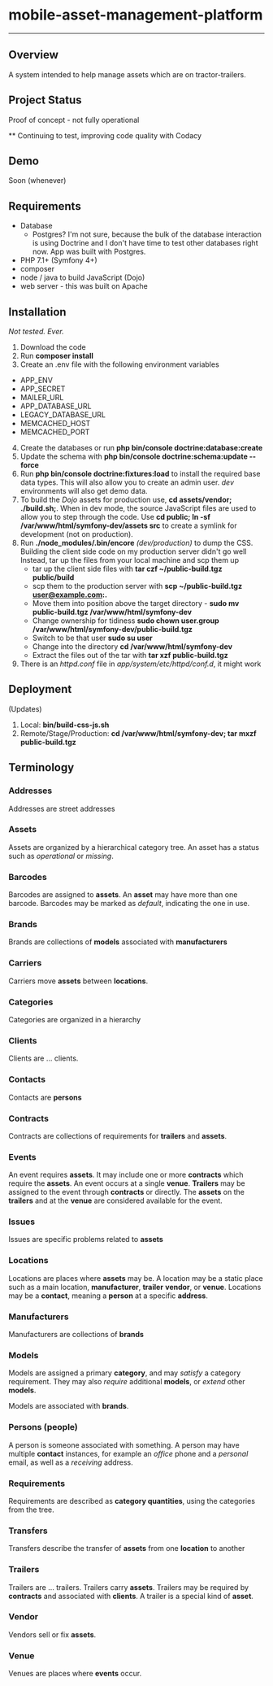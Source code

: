 # mobile-asset-management-platform
---

## Overview

A system intended to help manage assets which are on tractor-trailers.

## Project Status

Proof of concept - not fully operational

** Continuing to test, improving code quality with Codacy

## Demo

Soon (whenever)

## Requirements

- Database
    - Postgres? I'm not sure, because the bulk of the database interaction is using Doctrine and
I don't have time to test other databases right now.  App was built with Postgres.
- PHP 7.1+ (Symfony 4+)
- composer
- node / java to build JavaScript (Dojo)
- web server - this was built on Apache

## Installation

*Not tested. Ever.*

1. Download the code
2. Run **composer install**
3. Create an .env file with the following environment variables
 - APP_ENV
 - APP_SECRET
 - MAILER_URL
 - APP_DATABASE_URL
 - LEGACY_DATABASE_URL
 - MEMCACHED_HOST
 - MEMCACHED_PORT
4. Create the databases or run **php bin/console doctrine:database:create**
5. Update the schema with **php bin/console doctrine:schema:update --force**
6. Run **php bin/console doctrine:fixtures:load** to install the required base data types.  This will also allow you to
create an admin user.  *dev* environments will also get demo data.
7. To build the *Dojo* assets for production use, **cd assets/vendor; ./build.sh;**.  When in
dev mode, the source JavaScript files are used to allow you to step through the code.
Use **cd public; ln -sf /var/www/html/symfony-dev/assets src** to create a symlink for
development (not on production).
8. Run **./node_modules/.bin/encore** *(dev/production)* to dump the CSS. Building the client side code on my production server didn't go well
   Instead, tar up the files from your local machine and scp them up
     - tar up the client side files with **tar czf ~/public-build.tgz public/build**
     - scp them to the production server with **scp ~/public-build.tgz user@example.com:.**
     - Move them into position above the target directory - **sudo mv public-build.tgz /var/www/html/symfony-dev**
     - Change ownership for tidiness **sudo chown user.group /var/www/html/symfony-dev/public-build.tgz**
     - Switch to be that user **sudo su user**
     - Change into the directory **cd /var/www/html/symfony-dev**
     - Extract the files out of the tar with **tar xzf public-build.tgz**
9. There is an *httpd.conf* file in *app/system/etc/httpd/conf.d*, it might work

## Deployment

(Updates)

1. Local: **bin/build-css-js.sh**
2. Remote/Stage/Production: **cd /var/www/html/symfony-dev; tar mxzf public-build.tgz**

## Terminology

### Addresses

Addresses are street addresses

### Assets

Assets are organized by a hierarchical category tree.  An asset has a status such as
*operational* or *missing*.

### Barcodes

Barcodes are assigned to **assets**.  An **asset** may have more than one barcode.  Barcodes
may be marked as *default*, indicating the one in use.

### Brands

Brands are collections of **models** associated with **manufacturers**

### Carriers

Carriers move **assets** between **locations**.

### Categories

Categories are organized in a hierarchy

### Clients

Clients are ... clients.

### Contacts

Contacts are **persons**

### Contracts

Contracts are collections of requirements for **trailers** and **assets**.

### Events

An event requires **assets**.  It may include one or more **contracts** which require the **assets**.
An event occurs at a single **venue**.  **Trailers** may be assigned to the event through **contracts**
or directly.  The **assets** on the **trailers** and at the **venue** are considered available for
the event.

### Issues

Issues are specific problems related to **assets**

### Locations

Locations are places where **assets** may be.  A location may be a static place such as a main location,
**manufacturer**, **trailer** **vendor**, or **venue**.  Locations may be a **contact**, meaning a **person**
at a specific **address**.

### Manufacturers

Manufacturers are collections of **brands**

### Models

Models are assigned a primary **category**, and may *satisfy* a category requirement.  They may
also *require* additional **models**, or *extend* other **models**.

Models are associated with **brands**.

### Persons (people)

A person is someone associated with something.  A person may have multiple **contact** instances,
for example an *office* phone and a *personal* email, as well as a *receiving* address.

### Requirements

Requirements are described as **category quantities**, using the categories from the tree.

### Transfers

Transfers describe the transfer of **assets** from one **location** to another

### Trailers

Trailers are ... trailers.  Trailers carry **assets**.  Trailers may be required by **contracts** and
associated with **clients**.  A trailer is a special kind of **asset**.

### Vendor

Vendors sell or fix **assets**.

### Venue

Venues are places where **events** occur.
